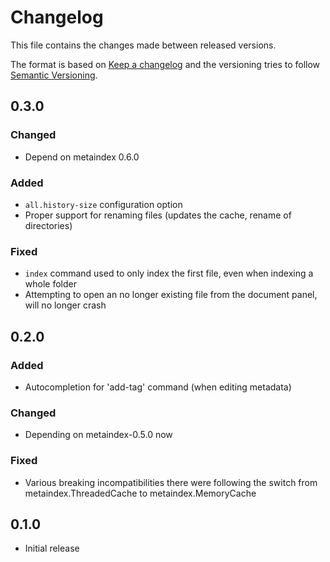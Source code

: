 # Changelog

This file contains the changes made between released versions.

The format is based on [Keep a changelog](https://keepachangelog.com/) and the versioning tries to follow
[Semantic Versioning](https://semver.org).


## 0.3.0
### Changed
- Depend on metaindex 0.6.0

### Added
- `all.history-size` configuration option
- Proper support for renaming files (updates the cache, rename of directories)

### Fixed
- `index` command used to only index the first file, even when indexing a whole folder
- Attempting to open an no longer existing file from the document panel, will no longer crash


## 0.2.0
### Added
- Autocompletion for 'add-tag' command (when editing metadata)

### Changed
- Depending on metaindex-0.5.0 now

### Fixed
- Various breaking incompatibilities there were following the switch from
  metaindex.ThreadedCache to metaindex.MemoryCache

## 0.1.0
- Initial release

